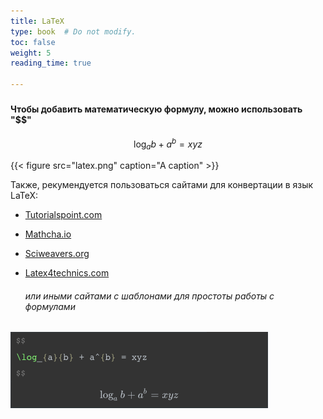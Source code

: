 ```yaml
---
title: LaTeX
type: book  # Do not modify.
toc: false
weight: 5
reading_time: true

---
```


### 

#### Чтобы добавить математическую формулу, можно использовать "$$"




$$
\log_{a}{b} + a^{b} = xyz
$$

{{< figure src="latex.png" caption="A caption" >}}

Также, рекумендуется пользоваться сайтами для конвертации в язык LaTeX:


* [Tutorialspoint.com](https://www.tutorialspoint.com/latex_equation_editor.htm)

* [Mathcha.io](https://www.mathcha.io/)

* [Sciweavers.org](http://www.sciweavers.org/free-online-latex-equation-editor)

* [Latex4technics.com](https://www.latex4technics.com/)

  ###### или иными сайтами с шаблонами для простоты работы с формулами



![latex](latex.png)
